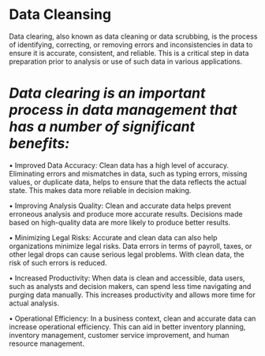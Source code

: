# Data Cleansing

Data clearing, also known as data cleaning or data scrubbing, is the process of identifying, correcting, or removing errors and inconsistencies in data to ensure it is accurate, consistent, and reliable. This is a critical step in data preparation prior to analysis or use of such data in various applications.


# *Data clearing is an important process in data management that has a number of significant benefits:*

• Improved Data Accuracy: Clean data has a high level of accuracy. Eliminating errors and mismatches in data, such as typing errors, missing values, or duplicate data, helps to ensure that the data reflects the actual state. This makes data more reliable in decision making.

• Improving Analysis Quality: Clean and accurate data helps prevent erroneous analysis and produce more accurate results. Decisions made based on high-quality data are more likely to produce better results.

• Minimizing Legal Risks: Accurate and clean data can also help organizations minimize legal risks. Data errors in terms of payroll, taxes, or other legal drops can cause serious legal problems. With clean data, the risk of such errors is reduced.

• Increased Productivity: When data is clean and accessible, data users, such as analysts and decision makers, can spend less time navigating and purging data manually. This increases productivity and allows more time for actual analysis.

• Operational Efficiency: In a business context, clean and accurate data can increase operational efficiency. This can aid in better inventory planning, inventory management, customer service improvement, and human resource management.
